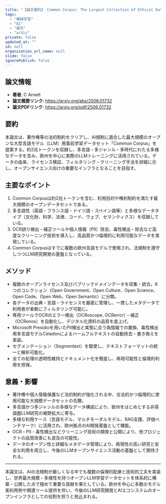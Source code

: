 ```yaml
---
title: "【論文要約】 Common Corpus: The Largest Collection of Ethical Data for LLM Pre-Training"
tags:
  - "機械学習"
  - "AI"
  - "論文"
  - "arXiv"
private: false
updated_at: ""
id: null
organization_url_name: null
slide: false
ignorePublish: false
---
```


## 論文情報

- **著者**: C Arnett
- **論文概要リンク**: https://arxiv.org/abs/2506.01732
- **論文PDFリンク**: https://arxiv.org/pdf/2506.01732

## 要約

本論文は、著作権等の法的制約をクリアし、AI規制に適合した最大規模のオープンな大型言語モデル（LLM）用事前学習データセット「Common Corpus」を提案する。約2兆トークンを収録し、多言語・多ジャンル・多時代にわたる多様なデータを含み、欧州を中心に実際のLLMトレーニングに活用されている。データの由来、ライセンス検証、フィルタリング・クリーニング手法を詳細に示し、オープンサイエンス向けの重要なインフラとなることを目指す。

## 主要なポイント

1. Common Corpusは約2兆トークンを含む、利用目的や権利制約を満たす最大規模のオープンデータセットである。
2. 多言語性（英語・フランス語・ドイツ語・スペイン語等）と多様なデータタイプ（文化財、科学、法律、コード、ウェブ、セマンティクス）を収録している。
3. OCR誤り検出・補正ツールや個人情報（PII）除去、毒性検出・除去など高度なクリーニング技術を導入し、高品質かつ倫理的に利用可能なデータを実現している。
4. Common Corpusはすでに複数の欧州言語モデルで使用され、法規制を遵守しつつLLM研究開発の基盤となっている。


## メソッド

- 複数のオープンライセンス及びパブリックドメインデータを収集・統合。6つのコレクション（Open Government、Open Culture、Open Science、Open Code、Open Web、Open Semantic）に分類。
- 各データの出典・言語・ライセンスを厳密に管理し、一貫したメタデータで利用者が柔軟にフィルタリング可能に。
- 専用ツールでOCRのエラー検出（OCRoscope, OCRerrcr）・補正（OCRonos）を自動化し、デジタル化資料の品質を底上げ。
- Microsoft Presidioを用いたPII検出と実態に合う偽情報での置換、毒性検出用多言語モデルCeladonによるハームフルテキストの自動除去・書き換えを実装。
- セグメンテーション（Segmentext）を駆使し、テキストフォーマットの統一と解析可能化。
- 全ての処理の透明性維持とドキュメント化を徹底し、再現可能性と倫理的利用を担保。

## 意義・影響

- 著作権や個人情報保護など法的制約が強化される中、合法的かつ倫理的に使用可能な大規模データセットの先鞭。
- 多言語かつ多ジャンルの多様なデータ構成により、欧州をはじめとする非英語圏LLM研究の裾野拡大に寄与。
- 多様な利用ケース（言語モデル、マルチモーダルモデル、RAG支援、評価ベンチマーク）に活用され、欧州拠点のAI開発基盤として機能。
- OCR・PII・毒性検出などクリーニング技術の開発と公開により、他プロジェクトの品質改善にも波及の可能性。
- データのオープン性と詳細なメタデータ管理により、再現性の高い研究と安全な利用を両立し、今後のLLMオープンサイエンス活動の基盤として期待される。

---

本論文は、AIの法規制が厳しくなる中でも複数の倫理的配慮と技術的工夫を実装し、世界最大規模・多様性を持つオープンLLM学習データセットを体系的に構築・公開した点で極めて重要な貢献を果たしている。欧州を中心に多数のモデル実利用例や関連ツール提供を伴い、今後のLLM研究開発とAIエコシステムのオープンインフラとしての役割を担うと見込まれる。

